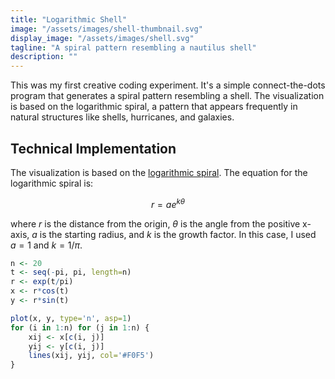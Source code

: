```yaml
---
title: "Logarithmic Shell"
image: "/assets/images/shell-thumbnail.svg"
display_image: "/assets/images/shell.svg"
tagline: "A spiral pattern resembling a nautilus shell"
description: ""
---
```


This was my first creative coding experiment. It's a simple connect-the-dots program that generates a spiral pattern resembling a shell. The visualization is based on the logarithmic spiral, a pattern that appears frequently in natural structures like shells, hurricanes, and galaxies.

## Technical Implementation

The visualization is based on the <a href="https://en.wikipedia.org/wiki/Logarithmic_spiral" target="_blank">logarithmic spiral</a>. The equation for the logarithmic spiral is:

$$ r = a e^{k\theta} $$

where $r$ is the distance from the origin, $\theta$ is the angle from the positive x-axis, $a$ is the starting radius, and $k$ is the growth factor. In this case, I used $a = 1$ and $k = 1/\pi$.



```r
n <- 20
t <- seq(-pi, pi, length=n)
r <- exp(t/pi)
x <- r*cos(t)
y <- r*sin(t)

plot(x, y, type='n', asp=1) 
for (i in 1:n) for (j in 1:n) {
    xij <- x[c(i, j)]
    yij <- y[c(i, j)]
    lines(xij, yij, col='#F0F5')
}
```

